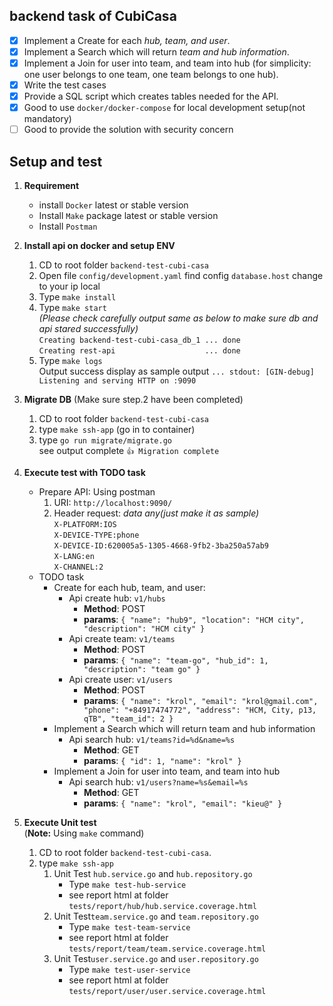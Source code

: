 ## backend task of CubiCasa
- [x] Implement a Create for each _hub, team, and user_.
- [x] Implement a Search which will return _team and hub information_.
- [x] Implement a Join for user into team, and team into hub (for simplicity: one user belongs to one team, one team belongs to one hub).
- [x] Write the test cases
- [x] Provide a SQL script which creates tables needed for the API.
- [x] Good to use `docker/docker-compose` for local development setup(not mandatory)
- [ ] Good to provide the solution with security concern

## Setup and test
1. **Requirement**
    * install `Docker` latest or stable version
    * Install `Make` package latest or stable version
    * Install `Postman`

2. **Install api on docker and setup ENV**
    1. CD to root folder `backend-test-cubi-casa`
    2. Open file `config/development.yaml` find config `database.host`
       change to your ip local
    3. Type `make install`
    4. Type `make start`  
       _(Please check carefully output same as below to make sure db and api stared successfully)_  
       `Creating backend-test-cubi-casa_db_1 ... done`  
       `Creating rest-api                    ... done`
    5. Type `make logs`  
       Output success display as sample output
       `... stdout: [GIN-debug] Listening and serving HTTP on :9090`

3. **Migrate DB** (Make sure step.2 have been completed)
   1. CD to root folder `backend-test-cubi-casa`
   2. type `make ssh-app` (go in to container)
   3. type `go run migrate/migrate.go`  
      see output complete ` 👍 Migration complete `


4. **Execute test with TODO task**
    - Prepare API: Using postman
        1. URI: `http://localhost:9090/`
        2. Header request: _data any(just make it as sample)_  
           `X-PLATFORM:IOS`  
           `X-DEVICE-TYPE:phone`  
           `X-DEVICE-ID:620005a5-1305-4668-9fb2-3ba250a57ab9`  
           `X-LANG:en`  
           `X-CHANNEL:2`
    - TODO task
      - Create for each hub, team, and user:
        - Api create hub: `v1/hubs`
          - **Method**: POST
          - **params**:  ```{
            "name": "hub9",
            "location": "HCM city",
            "description": "HCM city"
            } ```
        - Api create team: `v1/teams`
          - **Method**: POST
          - **params**:  ```{
            "name": "team-go",
            "hub_id": 1,
            "description": "team go"
            } ```
        - Api create user: `v1/users`
            - **Method**: POST
            - **params**:  ```{
              "name": "krol",
              "email": "krol@gmail.com",
              "phone": "+84917474772",
              "address": "HCM, City, p13, qTB",
              "team_id": 2
              } ```
      - Implement a Search which will return team and hub information  
          - Api search hub: `v1/teams?id=%d&name=%s`
              - **Method**: GET
              - **params**:  ```{
                "id": 1,
                "name": "krol"
                } ```
      - Implement a Join for user into team, and team into hub
        - Api search hub: `v1/users?name=%s&email=%s`
            - **Method**: GET
            - **params**:  ```{
              "name": "krol",
              "email": "kieu@"
              } ```

5. **Execute Unit test**  
   (**Note:** Using `make` command)
    1. CD to root folder `backend-test-cubi-casa`.  
    2. type `make ssh-app` 
       1. Unit Test `hub.service.go` and `hub.repository.go`
           - Type `make test-hub-service` 
           - see report html at folder  `tests/report/hub/hub.service.coverage.html`
       2. Unit Test`team.service.go` and `team.repository.go`
          - Type `make test-team-service`
          - see report html at folder  `tests/report/team/team.service.coverage.html`
       3. Unit Test`user.service.go` and `user.repository.go`
          - Type `make test-user-service`
          - see report html at folder  `tests/report/user/user.service.coverage.html`
